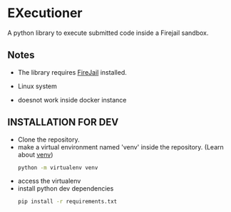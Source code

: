 # EXecutioner

A python library to execute submitted code inside a Firejail sandbox.

## Notes

- The library requires [FireJail](https://firejail.wordpress.com/) installed.

- Linux system
- doesnot work inside docker instance

## INSTALLATION FOR DEV

- Clone the repository.
- make a virtual environment named 'venv' inside the repository. (Learn about [venv](https://docs.python.org/3/tutorial/venv.html))
    ```bash
    python -m virtualenv venv
    ```
- access the virtualenv
- install python dev dependencies
    ```bash
    pip install -r requirements.txt
    ```
